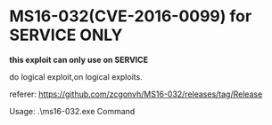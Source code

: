 # MS16-032(CVE-2016-0099) for SERVICE ONLY

**this exploit can only use on SERVICE**

do logical exploit,on logical exploits.

referer:
https://github.com/zcgonvh/MS16-032/releases/tag/Release

Usage:
.\ms16-032.exe Command

